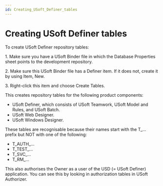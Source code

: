 ```yaml
---
id: Creating_USoft_Definer_tables
---
```


# Creating USoft Definer tables

To create USoft Definer repository tables:

1. Make sure you have a USoft Binder file in which the Database Properties sheet points to the development repository.

2. Make sure this USoft Binder file has a Definer item. If it does not, create it by using Item, New.

3. Right-click this item and choose Create Tables.

This creates repository tables for the following product components:

- USoft Definer, which consists of USoft Teamwork, USoft Model and Rules, and USoft Batch.
- USoft Web Designer.
- USoft Windows Designer.

These tables are recognisable because their names start with the T_... prefix but NOT with one of the following:

- T_AUTH_...
- T_TEST_...
- T_SVC_...
- T_RM_...

This also authorises the Owner as a user of the USD (= USoft Definer) application. You can see this by looking in authorization tables in USoft Authorizer.

 